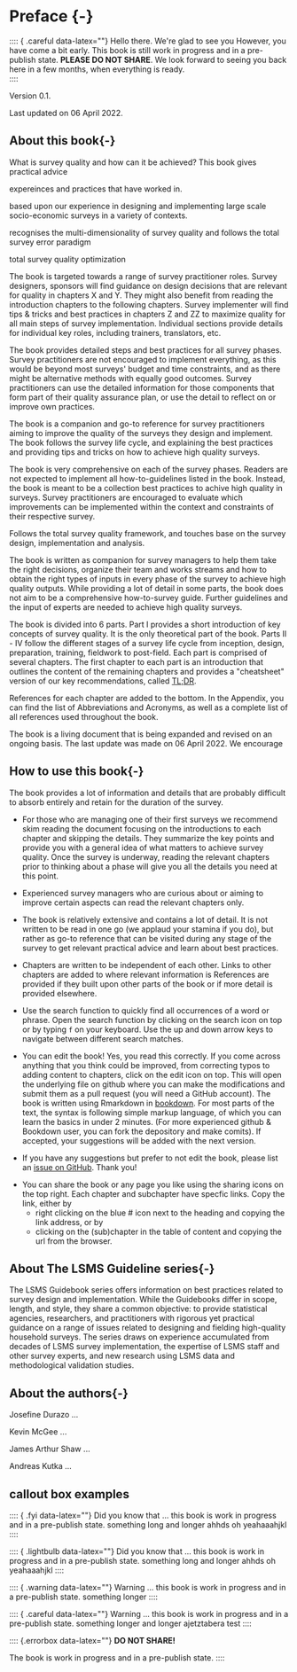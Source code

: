 # Preface {-}
:::: { .careful  data-latex=""}
Hello there. We're glad to see you However, you have come a bit early. This book is still work in progress and in a pre-publish state. **PLEASE DO NOT SHARE**. We look forward to seeing you back here in a few months, when everything is ready.  
::::

Version 0.1.

Last updated on 06 April 2022.


## About this book{-}

What is survey quality and how can it be achieved? This book gives practical advice 

expereinces and practices that have worked in. 

based upon our experience in designing and implementing large scale socio-economic surveys in a variety of contexts. 


recognises the multi-dimensionality of survey quality and follows the total survey error paradigm

total survey quality optimization

The book is targeted towards a range of survey practitioner roles. Survey designers, sponsors will find guidance on design decisions that are relevant for quality in chapters X and Y. They might also benefit from reading the introduction chapters to the following chapters. Survey implementer will find tips & tricks and best practices in chapters Z and ZZ to maximize quality for all main steps of survey implementation. Individual sections provide details for individual key roles, including trainers, translators, etc. 

The book provides detailed steps and best practices for all survey phases. Survey practitioners are not encouraged to implement everything, as this would be beyond most surveys' budget and time constraints, and as there might be alternative methods with equally good outcomes. Survey practitioners can use the detailed information for those components that form part of their quality assurance plan, or use the detail to reflect on or improve own practices. 

The book is a companion and go-to reference for survey practitioners aiming to improve the quality of the surveys they design and implement. The book follows the survey life cycle, and explaining the best practices and providing tips and tricks on how to achieve high quality surveys. 

The book is very comprehensive on each of the survey phases. Readers are not expected to implement all how-to-guidelines listed in the book. Instead, the book is meant to be a collection best practices to achive high quality in surveys. Survey practitioners are encouraged to evaluate which improvements can be implemented within the context and constraints of their respective survey.


Follows the total survey quality framework, and touches base on the survey design, implementation and analysis. 

The book is written as companion for survey managers to help them take the right decisions, organize their team and works streams and how to obtain the right types of inputs in every phase of the survey to achieve high quality outputs. While providing a lot of detail in some parts, the book does not aim to be a comprehensive how-to-survey guide. Further guidelines and the input of experts are needed to achieve high quality surveys. 


The book is divided into 6 parts. Part I provides a short introduction of key concepts of survey quality. It is the only theoretical part of the book. Parts II - IV follow the different stages of a survey life cycle from inception, design, preparation, training, fieldwork to post-field. Each part is comprised of several chapters. The first chapter to each part is an introduction that outlines the content of the remaining chapters and provides a "cheatsheet" version of our key recommendations, called [TL;DR](https://www.merriam-webster.com/dictionary/TL%3BDR).

References for each chapter are added to the bottom. In the Appendix, you can find the list of Abbreviations and Acronyms, as well as a complete list of all references used throughout the book.

The book is a living document that is being expanded and revised on an ongoing basis. The last update was made on 06 April 2022. We encourage 

## How to use this book{-}

The book provides a lot of information and details that are probably difficult to absorb entirely and retain for the duration of the survey. 

* For those who are managing one of their first surveys we recommend skim reading the document focusing on the introductions to each chapter and skipping the details. They summarize the key points and provide you with a general idea of what matters to achieve survey quality. Once the survey is underway, reading the relevant chapters prior to thinking about a phase will give you all the details you need at this point.  

* Experienced survey managers who are curious about or aiming to improve certain aspects can read the relevant chapters only. 

* The book is relatively extensive and contains a lot of detail. It is not written to be read in one go (we applaud your stamina if you do), but rather as go-to reference that can be visited during any stage of the survey to get relevant practical advice and learn about best practices.

* Chapters are written to be independent of each other. Links to other chapters are added to where relevant information is  References are provided if they built upon other parts of the book or if more detail is provided elsewhere.


* Use the search function to quickly find all occurrences of a word or phrase. Open the search function by clicking on the search icon on top or by typing `f` on your keyboard. Use the up and down arrow keys to navigate between different search matches.

<!-- * You can download a printable pdf document of the current version of the book. For previous versions, check on GitHub. -->

* You can edit the book! Yes, you read this correctly. If you come across anything that you think could be improved, from correcting typos to adding content to chapters, click on the edit icon on top. This will open the underlying file on github where you can make the modifications and submit them as a pull request (you will need a GitHub account). The book is written using Rmarkdown in [bookdown](https://bookdown.org/yihui/rmarkdown-cookbook). For most parts of the text, the syntax is following simple markup language, of which you can learn the basics in under 2 minutes. (For more experienced github & Bookdown user, you can fork the depository and make comits). If accepted, your suggestions will be added with the next version. 

* If you have any suggestions but prefer to not edit the book, please list an [issue on GitHub](https://github.com/andreaskutka/happy-surveys/issues/new). Thank you!

- You can share the book or any page you like using the sharing icons on the top right. Each chapter and subchapter have specfic links. Copy the link, either by 
    - right clicking on the blue # icon next to the heading and copying the link address, or by
    - clicking on the (sub)chapter in the table of content and copying the url from the browser. 




## About The LSMS Guideline series{-}

The LSMS Guidebook series offers information on best practices related to survey design and implementation. While the Guidebooks differ in scope, length, and style, they share a common objective: to provide statistical agencies, researchers, and practitioners with rigorous yet practical guidance on a range of issues related to designing and fielding high-quality household surveys. The series draws on experience accumulated from decades of LSMS survey implementation, the expertise of LSMS staff and other survey experts, and new research using LSMS data and methodological validation studies.

## About the authors{-}

Josefine Durazo ...

Kevin McGee ...

James Arthur Shaw ...

Andreas Kutka ...

## callout box examples

:::: { .fyi  data-latex=""}
Did you know that ... this book is work in progress and in a pre-publish state. 
something long
and longer ahhds oh yeahaaahjkl
::::

:::: { .lightbulb  data-latex=""}
Did you know that ... this book is work in progress and in a pre-publish state. 
something long
and longer ahhds oh yeahaaahjkl
::::

:::: { .warning  data-latex=""}
Warning ... this book is work in progress and in a pre-publish state. 
something longer
::::

:::: { .careful  data-latex=""}
Warning ... this book is work in progress and in a pre-publish state. 
something longer and longer ajetztabera test
::::

:::: {.errorbox data-latex=""}
**DO NOT SHARE!**

The book is work in progress and in a pre-publish state. 
::::

